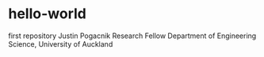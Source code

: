 # hello-world
first repository
Justin Pogacnik
Research Fellow 
Department of Engineering Science, University of Auckland
